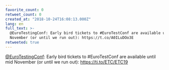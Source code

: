 ```yaml
---
favorite_count: 0
retweet_count: 0
created_at: "2018-10-24T16:08:13.000Z"
lang: en
full_text: >-
  @EuroTestingConf: Early bird tickets to #EuroTestConf are available until mid
  November (or until we run out): https://t.co/A0ILuDOo3E
retweeted: true
---
```


[@EuroTestingConf](https://twitter.com/EuroTestingConf): Early bird tickets to
#EuroTestConf are available until mid November (or until we run out):
<https://ti.to/ETC/ETC19>
